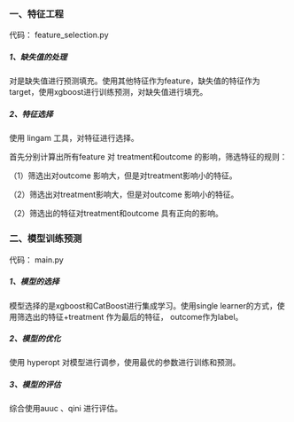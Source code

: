 ### 一、特征工程

代码：  feature_selection.py

##### 1、缺失值的处理

对是缺失值进行预测填充。使用其他特征作为feature，缺失值的特征作为target，使用xgboost进行训练预测，对缺失值进行填充。



##### 2、特征选择

使用 lingam 工具，对特征进行选择。

首先分别计算出所有feature 对 treatment和outcome 的影响，筛选特征的规则：

（1）筛选出对outcome 影响大，但是对treatment影响小的特征。

（2）筛选出对treatment影响大，但是对outcome 影响小的特征。

（2）筛选出的特征对treatment和outcome 具有正向的影响。



### 二、模型训练预测

代码：  main.py

##### 1、模型的选择

模型选择的是xgboost和CatBoost进行集成学习。使用single learner的方式，使用筛选出的特征+treatment 作为最后的特征，  outcome作为label。



##### 2、模型的优化

使用 hyperopt 对模型进行调参，使用最优的参数进行训练和预测。



##### 3、模型的评估

综合使用auuc 、qini 进行评估。



